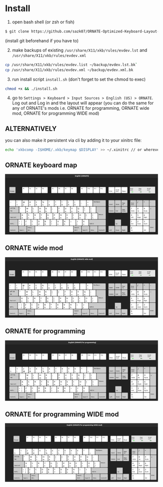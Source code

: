 # Install

1. open bash shell (or zsh or fish)
```bash
$ git clone https://github.com/sazk07/ORNATE-Optimized-Keyboard-Layout-Project.git
```
(install git beforehand if you have to)

2. make backups of existing `/usr/share/X11/xkb/rules/evdev.lst` and `/usr/share/X11/xkb/rules/evdev.xml`
```bash
cp /usr/share/X11/xkb/rules/evdev.list ~/backup/evdev.lst.bk`
cp /usr/share/X11/xkb/rules/evdev.xml ~/backup/evdev.xml.bk
```

3. run install script `install.sh` (don't forget to set the chmod to exec)

```bash
chmod +x && ./install.sh
```
4. go to `Settings > Keyboard > Input Sources > English (US) > ORNATE`. Log out and Log in and the layout will appear (you can do the same for any of ORNATE's mods i.e. ORNATE for programming, ORNATE wide mod, ORNATE for programming WIDE mod)

## ALTERNATIVELY
you can also make it persistent via cli by adding it to your xinitrc file:

```bash
echo 'xkbcomp -I$HOME/.xkb/keymap $DISPLAY' >> ~/.xinitrc // or wherever your xinitrc file is located
```

## ORNATE keyboard map

![ORNATE Keyboard map](./img/ORNATE.jpg)

## ORNATE wide mod

![ORNATE wide mod](./img/ORNATE%20wide%20mod.jpg)

## ORNATE for programming

![ORNATE for programming](./img/ORNATE%20for%20programming.jpg)

## ORNATE for programming WIDE mod

![ORNATE for programming WIDE mod](./img/ORNATE%20for%20programming%20WIDE%20mod.jpg)
